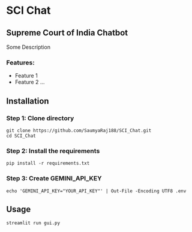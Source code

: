 # SCI Chat
## Supreme Court of India Chatbot

Some Description

### Features:
- Feature 1
- Feature 2 ...



## Installation
### Step 1: Clone directory
```
git clone https://github.com/SaumyaRaj188/SCI_Chat.git
cd SCI_Chat
```
### Step 2: Install the requirements
```
pip install -r requirements.txt
```

### Step 3: Create GEMINI_API_KEY
```
echo 'GEMINI_API_KEY="YOUR_API_KEY"' | Out-File -Encoding UTF8 .env
```


## Usage
```
streamlit run gui.py
```
